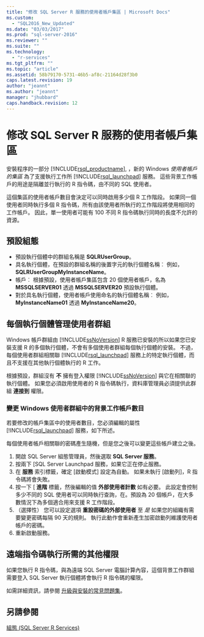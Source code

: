 ```yaml
---
title: "修改 SQL Server R 服務的使用者帳戶集區 | Microsoft Docs"
ms.custom: 
  - "SQL2016_New_Updated"
ms.date: "03/03/2017"
ms.prod: "sql-server-2016"
ms.reviewer: ""
ms.suite: ""
ms.technology: 
  - "r-services"
ms.tgt_pltfrm: ""
ms.topic: "article"
ms.assetid: 58b79170-5731-46b5-af8c-21164d28f3b0
caps.latest.revision: 19
author: "jeannt"
ms.author: "jeannt"
manager: "jhubbard"
caps.handback.revision: 12
---
```

# 修改 SQL Server R 服務的使用者帳戶集區
  安裝程序的一部分 [!INCLUDE[rsql_productname](../../includes/rsql-productname-md.md)], ，新的 Windows *使用者帳戶的集區* 為了支援執行工作所 [!INCLUDE[rsql_launchpad](../../includes/rsql-launchpad-md.md)] 服務。 這些背景工作帳戶的用途是隔離並行執行的 R 指令碼，由不同的 SQL 使用者。
  
  這個集區的使用者帳戶數目會決定可以同時啟用多少個 R 工作階段。   如果同一個使用者同時執行多個 R 指令碼，所有由該使用者所執行的工作階段將使用相同的工作帳戶。 因此，單一使用者可能有 100 不同 R 指令碼執行同時的長度不允許的資源。

## 預設組態   
-   預設執行個體中的群組名稱是 **SQLRUserGroup**。 
-   具名執行個體，在預設的群組名稱的後置字元的執行個體名稱︰ 例如， **SQLRUserGroupMyInstanceName**。 
-   帳戶︰ 根據預設，使用者帳戶集區包含 20 個使用者帳戶，名為 **MSSQLSERVER01** 透過 **MSSQLSERVER20** 預設執行個體。  
-   對於具名執行個體，使用者帳戶使用命名的執行個體名稱︰ 例如， **MyInstanceName01** 透過 **MyInstanceName20**。  


## 每個執行個體管理使用者群組
Windows 帳戶群組由 [!INCLUDE[ssNoVersion](../../includes/ssnoversion-md.md)] R 服務已安裝的所以如果您已安裝支援 R 的多個執行個體，不會有多個使用者群組每個執行個體的安裝。
不過，每個使用者群組相關聯 [!INCLUDE[rsql_launchpad](../../includes/rsql-launchpad-md.md)] 服務上的特定執行個體，而且不支援在其他執行個體執行的 R 工作。

根據預設，群組沒有 **不** 擁有登入權限 [!INCLUDE[ssNoVersion](../../includes/ssnoversion-md.md)] 與它在相關聯的執行個體。 如果您必須啟用使用者的 R 指令碼執行，資料庫管理員必須提供此群組 **連接到** 權限。  

### 變更 Windows 使用者群組中的背景工作帳戶數目

若要修改的帳戶集區中的使用者數目，您必須編輯的屬性 [!INCLUDE[rsql_launchpad](../../includes/rsql-launchpad-md.md)] 服務，如下所述。  
  
每個使用者帳戶相關聯的密碼產生隨機，但是您之後可以變更這些帳戶建立之後。  
  
1. 開啟 SQL Server 組態管理員，然後選取 **SQL Server 服務**。
2. 按兩下 [SQL Server Launchpad 服務，如果它正在停止服務。 
3.  在 **服務** 索引標籤，確定 [啟動模式] 設定為自動。 如果未執行 [啟動列]，R 指令碼將會失敗。
4.  按一下 [ **進階** 標籤，然後編輯的值 **外部使用者計數** 如有必要。 此設定會控制多少不同的 SQL 使用者可以同時執行查詢，在。預設為 20 個帳戶，在大多數情況下為多個適合用來支援 R 工作階段。
5. （選擇性） 您可以設定選項 **重設密碼的外部使用者** 至 _是_ 如果您的組織有需要變更密碼每隔 90 天的規則。 執行此動作會重新產生加密啟動列維護使用者帳戶的密碼。    
6.  重新啟動服務。  

## 遠端指令碼執行所需的其他權限
如果您執行 R 指令碼，與為遠端 SQL Server 電腦計算內容，這個背景工作群組需要登入 SQL Server 執行個體將會執行 R 指令碼的權限。

如需詳細資訊，請參閱 [升級與安裝的常見問題集](../../advanced-analytics/r-services/upgrade-and-installation-faq-sql-server-r-services.md)。 

  
## 另請參閱  
 [組態 (SQL Server R Services)](../../advanced-analytics/r-services/configuration-sql-server-r-services.md)
  